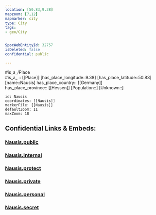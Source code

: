 ```yaml
---
location: [50.83,9.38] 
mapzoom: [7,12] 
mapmarker: city 
type: City
tags:
- geo/City


SpocWebEntityId: 32757
isDeleted: false
confidential: public

---
```

#is_a_/Place  
#is_a_ :: [[Place]] 
[has_place_longitude::9.38] 
[has_place_latitude::50.83] 
[name::Nausis] 
has_place_country:: [[Germany]]  
has_place_province:: [[Hessen]] 
[Population::] 
[Unknown::] 


```leaflet
id: Nausis
coordinates: [[Nausis]] 
markerFile: [[Nausis]] 
defaultZoom: 11 
maxZoom: 18
```


## Confidential Links & Embeds: 

### [Nausis.public](/_public/\Earth\Continent\Europe\Europe~Central\Germany\Germany~West\Hessen\counties~Hessen\Schwalm-Eder-Kreis\cities~Schwalm-Eder\Neukirchen\boroughs~NeukirchenNausis.public.md) 

### [Nausis.internal](/_internal/\Earth\Continent\Europe\Europe~Central\Germany\Germany~West\Hessen\counties~Hessen\Schwalm-Eder-Kreis\cities~Schwalm-Eder\Neukirchen\boroughs~NeukirchenNausis.internal.md) 

### [Nausis.protect](/_protect/\Earth\Continent\Europe\Europe~Central\Germany\Germany~West\Hessen\counties~Hessen\Schwalm-Eder-Kreis\cities~Schwalm-Eder\Neukirchen\boroughs~NeukirchenNausis.protect.md) 

### [Nausis.private](/_private/\Earth\Continent\Europe\Europe~Central\Germany\Germany~West\Hessen\counties~Hessen\Schwalm-Eder-Kreis\cities~Schwalm-Eder\Neukirchen\boroughs~NeukirchenNausis.private.md) 

### [Nausis.personal](/_personal/\Earth\Continent\Europe\Europe~Central\Germany\Germany~West\Hessen\counties~Hessen\Schwalm-Eder-Kreis\cities~Schwalm-Eder\Neukirchen\boroughs~NeukirchenNausis.personal.md) 

### [Nausis.secret](/_secret/\Earth\Continent\Europe\Europe~Central\Germany\Germany~West\Hessen\counties~Hessen\Schwalm-Eder-Kreis\cities~Schwalm-Eder\Neukirchen\boroughs~NeukirchenNausis.secret.md)

